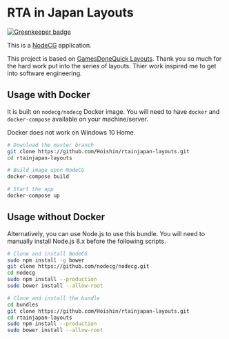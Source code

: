 # RTA in Japan Layouts

[![Greenkeeper badge](https://badges.greenkeeper.io/Hoishin/rtainjapan-layouts.svg)](https://greenkeeper.io/)

This is a [NodeCG](http://github.com/nodecg/nodecg) application.

This project is based on [GamesDoneQuick Layouts](https://github.com/GamesDoneQuick/sgdq17-layouts). Thank you so much for the hard work put into the series of layouts. Thier work inspired me to get into software engineering.

## Usage with Docker

It is built on `nodecg/nodecg` Docker image. You will need to have `docker` and `docker-compose` available on your machine/server.

Docker does not work on Windows 10 Home.

```sh
# Download the master branch
git clone https://github.com/Hoishin/rtainjapan-layouts.git
cd rtainjapan-layouts

# Build image upon NodeCG
docker-compose build

# Start the app
docker-compose up
```

## Usage without Docker

Alternatively, you can use Node.js to use this bundle. You will need to manually install Node.js 8.x before the following scripts.

```sh
# Clone and install NodeCG
sudo npm install -g bower
git clone https://github.com/nodecg/nodecg.git
cd nodecg
sudo npm install --production
sudo bower install --allow-root

# Clone and install the bundle
cd bundles
git clone https://github.com/Hoishin/rtainjapan-layouts.git
cd rtainjapan-layouts
sudo npm install --production
sudo bower install --allow-root
```